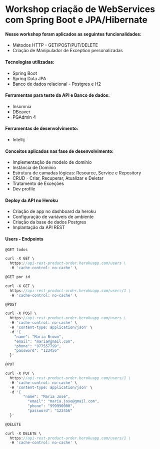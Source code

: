 # Workshop criação de WebServices com Spring Boot e JPA/Hibernate

#### Nesse workshop foram aplicados as seguintes funcionalidades:

* Métodos HTTP - GET/POST/PUT/DELETE
* Criação de Manipulador de Exception personalizadas

#### Tecnologias utilizadas:

* Spring Boot
* Spring Data JPA
* Banco de dados relacional - Postgres e H2

#### Ferramentas para teste da API e Banco de dados:

* Insomnia
* DBeaver
* PGAdmin 4

#### Ferramentas de desenvolvimento:

* Intellij

#### Conceitos aplicados nas fase de desenvolvimento:

* Implementação de modelo de domínio
* Instância de Domínio
* Estrutura de camadas lógicas: Resource, Service e Repository
* CRUD - Criar, Recuperar, Atualizar e Deletar
* Tratamento de Exceções
* Dev profile

#### Deploy da API no Heroku

* Criação de app no dashboard da heroku
* Configuração de variáveis de ambiente
* Criação da base de dados Postgres
* Implantação da API REST

#### Users - Endpoints

```js
@GET todos

curl -X GET \
  https://api-rest-product-order.herokuapp.com/users \
  -H 'cache-control: no-cache' \
```

```js
@GET por id

curl -X GET \
  https://api-rest-product-order.herokuapp.com/users/1 \
  -H 'cache-control: no-cache' \
```

```js
@POST

curl -X POST \
  https://api-rest-product-order.herokuapp.com/users \
  -H 'cache-control: no-cache' \
  -H 'content-type: application/json' \
  -d '{
	"name": "Maria Brown",
	"email": "maria@gmail.com",
	"phone": "977557799",
	"password": "123456"
  }'
```

```js
@PUT

curl -X PUT \
  https://api-rest-product-order.herokuapp.com/users/1 \
  -H 'cache-control: no-cache' \
  -H 'content-type: application/json' \
  -d '{
        "name": "Maria José",
	      "email": "maria.jose@gmail.com",
	      "phone": "999990000",
	      "password": "123456"
  }'
```

```js
@DELETE

curl -X DELETE \
  https://api-rest-product-order.herokuapp.com/users/1 \
  -H 'cache-control: no-cache' \
```
